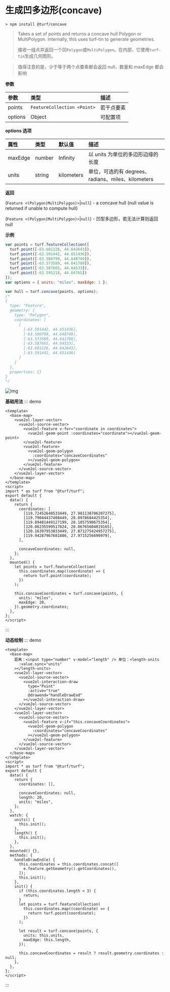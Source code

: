 # 生成凹多边形(concave)

```
> npm install @turf/concave
```

> Takes a set of points and returns a concave hull Polygon or MultiPolygon. Internally, this uses turf-tin to generate geometries.
>
> 接收一组点并返回一个凹`Polygon`或`MultiPolygon`。在内部，它使用`turf-tin`生成几何图形。

> 值得注意的是，少于等于两个点要素都会返回 null，数量和 maxEdge 都会影响

**参数**

| 参数    | 类型                        | 描述       |
| :------ | :-------------------------- | :--------- |
| points  | `FeatureCollection <Point>` | 若干点要素 |
| options | Object                      | 可配置项   |

**options 选项**

| 属性    | 类型   | 默认值     | 描述                                               |
| :------ | :----- | :--------- | :------------------------------------------------- |
| maxEdge | number | Infinity   | 以 units 为单位的多边形边缘的长度                  |
| units   | string | kilometers | 单位，可选的有 degrees、radians、miles、kilometers |

**返回**

(`Feature <(Polygon|MultiPolygon)>`|`null`) - a concave hull (null value is returned if unable to compute hull)

(`Feature <(Polygon|MultiPolygon)>`|`null`) - 凹型多边形，若无法计算则返回 null

**示例**

```js
var points = turf.featureCollection([
  turf.point([-63.601226, 44.642643]),
  turf.point([-63.591442, 44.651436]),
  turf.point([-63.580799, 44.648749]),
  turf.point([-63.573589, 44.641788]),
  turf.point([-63.587665, 44.64533]),
  turf.point([-63.595218, 44.64765])
]);
var options = { units: "miles", maxEdge: 1 };

var hull = turf.concave(points, options);
/*
{
  type: "Feature",
  geometry: {
    type: "Polygon",
    coordinates: [
      [
        [-63.591442, 44.651436],
        [-63.580799, 44.648749],
        [-63.573589, 44.641788],
        [-63.587665, 44.64533],
        [-63.601226, 44.642643],
        [-63.591442, 44.651436]
      ]
    ]
  },
  properties: {}
}
*/
```

![img](https://pzy-images.oss-cn-hangzhou.aliyuncs.com/img/concave.b58bd36a.webp)

**基础用法**
::: demo

```vue
<template>
  <base-map>
    <vue2ol-layer-vector>
      <vue2ol-source-vector>
        <vue2ol-feature v-for="coordinate in coordinates">
          <vue2ol-geom-point :coordinates="coordinate"></vue2ol-geom-point>
        </vue2ol-feature>
        <vue2ol-feature>
          <vue2ol-geom-polygon
            :coordinates="concaveCoordinates"
          ></vue2ol-geom-polygon>
        </vue2ol-feature>
      </vue2ol-source-vector>
    </vue2ol-layer-vector>
  </base-map>
</template>
<script>
import * as turf from "@turf/turf";
export default {
  data() {
    return {
      coordinates: [
        [119.72452640533449, 27.981138706207275],
        [119.79044437408449, 28.0978684425354],
        [119.89481449127199, 28.1857590675354],
        [120.06235599517824, 28.06765604019165],
        [120.16397953033449, 27.871275424957275],
        [119.94287967681886, 27.9715256690979],
      ],

      concaveCoordinates: null,
    };
  },
  mounted() {
    let points = turf.featureCollection(
      this.coordinates.map((coordinate) => {
        return turf.point(coordinate);
      })
    );

    this.concaveCoordinates = turf.concave(points, {
      units: "miles",
      maxEdge: 20,
    }).geometry.coordinates;
  },
};
</script>
```

:::

**动态绘制**
::: demo

```vue
<template>
  <base-map>
    距离：<input type="number" v-model="length" /> 单位：<length-units
      :value.sync="units"
    ></length-units>
    <vue2ol-layer-vector>
      <vue2ol-source-vector>
        <vue2ol-interaction-draw
          type="Point"
          :active="true"
          @drawend="handleDrawEnd"
        ></vue2ol-interaction-draw>
      </vue2ol-source-vector>
    </vue2ol-layer-vector>
    <vue2ol-layer-vector>
      <vue2ol-source-vector>
        <vue2ol-feature v-if="this.concaveCoordinates">
          <vue2ol-geom-polygon
            :coordinates="concaveCoordinates"
          ></vue2ol-geom-polygon>
        </vue2ol-feature>
      </vue2ol-source-vector>
    </vue2ol-layer-vector>
  </base-map>
</template>
<script>
import * as turf from "@turf/turf";
export default {
  data() {
    return {
      coordinates: [],

      concaveCoordinates: null,
      length: 20,
      units: "miles",
    };
  },
  watch: {
    units() {
      this.init();
    },
    length() {
      this.init();
    },
  },
  mounted() {},
  methods: {
    handleDrawEnd(e) {
      this.coordinates = this.coordinates.concat([
        e.feature.getGeometry().getCoordinates(),
      ]);
      this.init();
    },
    init() {
      if (this.coordinates.length < 3) {
        return;
      }
      let points = turf.featureCollection(
        this.coordinates.map((coordinate) => {
          return turf.point(coordinate);
        })
      );

      let result = turf.concave(points, {
        units: this.units,
        maxEdge: this.length,
      });

      this.concaveCoordinates = result ? result.geometry.coordinates : null;
    },
  },
};
</script>
```

:::

